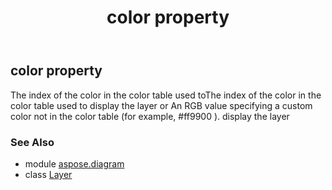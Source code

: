 ﻿---
title: color property
second_title: Aspose.Diagram for Python via .NET API References
description: 
type: docs
weight: 40
url: /python-net/aspose.diagram/layer/color/
is_root: false
---

## color property


The index of the color in the color table used toThe index of the color in the color table used to display the layer or An RGB value specifying a custom color not in the color table (for example, #ff9900 ). display the layer

### See Also
* module [aspose.diagram](../../)
* class [Layer](/diagram/python-net/aspose.diagram/layer)
